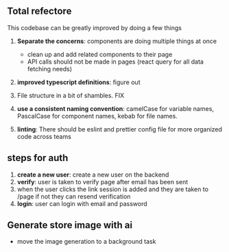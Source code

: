 ## Total refectore

This codebase can be greatly improved by doing a few things

1.  **Separate the concerns**: components are doing multiple things at once

    - clean up and add related components to their page
    - API calls should not be made in pages (react query for all data fetching needs)

2.  **improved typescript definitions**: figure out
3.  File structure in a bit of shambles. FIX
4.  **use a consistent naming convention**: camelCase for variable names, PascalCase for component names, kebab for file names.
5.  **linting**: There should be eslint and prettier config file for more organized code across teams

## steps for auth

1.  **create a new user**: create a new user on the backend
2.  **verify**: user is taken to verify page after email has been sent
3.  when the user clicks the link session is added and they are taken to /page
    if not they can resend verification
4.  **login**: user can login with email and password

## Generate store image with ai

- move the image generation to a background task
